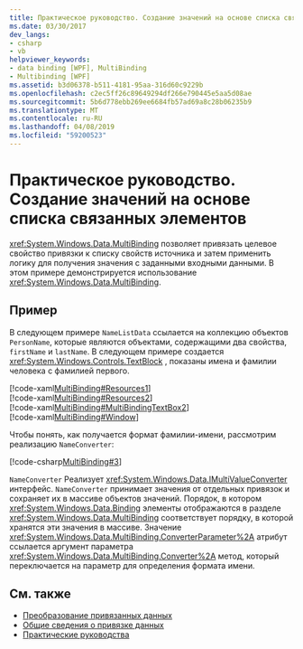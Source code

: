 ```yaml
---
title: Практическое руководство. Создание значений на основе списка связанных элементов
ms.date: 03/30/2017
dev_langs:
- csharp
- vb
helpviewer_keywords:
- data binding [WPF], MultiBinding
- Multibinding [WPF]
ms.assetid: b3d06378-b511-4181-95aa-316d60c9229b
ms.openlocfilehash: c2ec5ff26c89649294df266e790445e5aa5d08ae
ms.sourcegitcommit: 5b6d778ebb269ee6684fb57ad69a8c28b06235b9
ms.translationtype: MT
ms.contentlocale: ru-RU
ms.lasthandoff: 04/08/2019
ms.locfileid: "59200523"
---
```

# <a name="how-to-produce-a-value-based-on-a-list-of-bound-items"></a>Практическое руководство. Создание значений на основе списка связанных элементов
<xref:System.Windows.Data.MultiBinding> позволяет привязать целевое свойство привязки к списку свойств источника и затем применить логику для получения значения с заданными входными данными. В этом примере демонстрируется использование <xref:System.Windows.Data.MultiBinding>.  
  
## <a name="example"></a>Пример  
 В следующем примере `NameListData` ссылается на коллекцию объектов `PersonName`, которые являются объектами, содержащими два свойства, `firstName` и `lastName`. В следующем примере создается <xref:System.Windows.Controls.TextBlock> , показаны имена и фамилии человека с фамилией первого.  
  
 [!code-xaml[MultiBinding#Resources1](~/samples/snippets/csharp/VS_Snippets_Wpf/MultiBinding/CSharp/Window1.xaml#resources1)]  
[!code-xaml[MultiBinding#Resources2](~/samples/snippets/csharp/VS_Snippets_Wpf/MultiBinding/CSharp/Window1.xaml#resources2)]  
[!code-xaml[MultiBinding#MultiBindingTextBox2](~/samples/snippets/csharp/VS_Snippets_Wpf/MultiBinding/CSharp/Window1.xaml#multibindingtextbox2)]  
[!code-xaml[MultiBinding#Window](~/samples/snippets/csharp/VS_Snippets_Wpf/MultiBinding/CSharp/Window1.xaml#window)]  
  
 Чтобы понять, как получается формат фамилии-имени, рассмотрим реализацию `NameConverter`:  
  
 [!code-csharp[MultiBinding#3](~/samples/snippets/csharp/VS_Snippets_Wpf/MultiBinding/CSharp/NameConverter.cs#3)]
   
  
 `NameConverter` Реализует <xref:System.Windows.Data.IMultiValueConverter> интерфейс. `NameConverter` принимает значения от отдельных привязок и сохраняет их в массиве объектов значений. Порядок, в котором <xref:System.Windows.Data.Binding> элементы отображаются в разделе <xref:System.Windows.Data.MultiBinding> соответствует порядку, в которой хранятся эти значения в массиве. Значение <xref:System.Windows.Data.MultiBinding.ConverterParameter%2A> атрибут ссылается аргумент параметра <xref:System.Windows.Data.MultiBinding.Converter%2A> метод, который переключается на параметр для определения формата имени.  
  
## <a name="see-also"></a>См. также

- [Преобразование привязанных данных](how-to-convert-bound-data.md)
- [Общие сведения о привязке данных](data-binding-overview.md)
- [Практические руководства](data-binding-how-to-topics.md)

